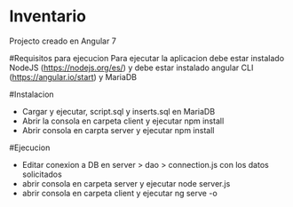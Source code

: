 # Inventario
Projecto creado en Angular 7

#Requisitos para ejecucion
Para ejecutar la aplicacion debe estar instalado NodeJS (https://nodejs.org/es/) y debe estar instalado angular CLI (https://angular.io/start) y MariaDB

#Instalacion
- Cargar y ejecutar,  script.sql y inserts.sql en MariaDB
- Abrir la consola en carpeta client y ejecutar npm install
- Abrir consola en carpta server y ejecutar npm install

#Ejecucion
- Editar conexion a DB en server > dao > connection.js con los datos solicitados
- abrir consola en carpeta server y ejecutar node server.js
- abrir consola en carpeta client y ejecutar ng serve -o